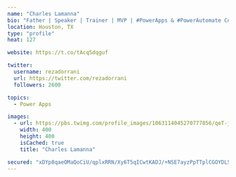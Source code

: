 ```yaml
---
name: "Charles Lamanna"
bio: "Father | Speaker | Trainer | MVP | #PowerApps & #PowerAutomate Community Super User | YouTuber Right-pointing triangle http://youtube.com/c/rezadorrani | Learn - Share - Clockwise rightwards and leftwards open circle arrows"
location: Houston, TX
type: "profile"
heat: 127

website: https://t.co/tAcqSdqguf

twitter:
  username: rezadorrani
  url: https://twitter.com/rezadorrani
  followers: 2600

topics:
  - Power Apps

images:
  - url: https://pbs.twimg.com/profile_images/1063114045270777856/qeT-jpWr_400x400.jpg
    width: 400
    height: 400
    isCached: true
    title: "Charles Lamanna"

secured: "xDYp8qaeOMaQoCiU/qplxRRN/Xy6T5qICwtKADJ/+NSE7ayzPpTTplCGOYDL5hiAS+nDz6LDOzV4IReiiNrGSqivFrOa0XB2etAV5CYd0x7lQXlXuMTSUL4/iWNVweoOuh5R4z7HBbf6fK4LDJqvEdzCrw1TUWyaNT87BarElwXrzzShFiBF+sxVk9ch7YkORl5O4uu6iZYy4Hq2F3fK1juQxZ0vPgBaOZAhTV2yz+Rp9e661pTG21Td+AJsBzCIGR7ShoHiL7x+w2Ff9kyKuxsb6MGpshTD8p3h0gO38ZNOnK+/lkkSL2AlC75jm42CyUG0PZo3qgJpz2Sqe4Ogm2dYhjCLXNqmx9JFLICvX1WPlTSZYtLu3lwFy8gngHkBgGzuMitHOSt/iWd5tVJQ1cZLCy9fPb+sqhu1L7DD0z4=;3XK7zEYXEWRxReq+KRUB9Q=="
---
```


